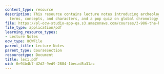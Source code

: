 ```yaml
---
content_type: resource
description: This resource contains lecture notes introducing archeology through key
  terms, concepts, and characters, and a pop quiz on global chronology.
file: https://ol-ocw-studio-app-qa.s3.amazonaws.com/courses/3-986-the-human-past-introduction-to-archaeology-fall-2006/0e94b4b742d29ed928841becad5a31ac_lec1.pdf
file_type: application/pdf
learning_resource_types:
- Lecture Notes
ocw_type: OCWFile
parent_title: Lecture Notes
parent_type: CourseSection
resourcetype: Document
title: lec1.pdf
uid: 0e94b4b7-42d2-9ed9-2884-1becad5a31ac
---
```

